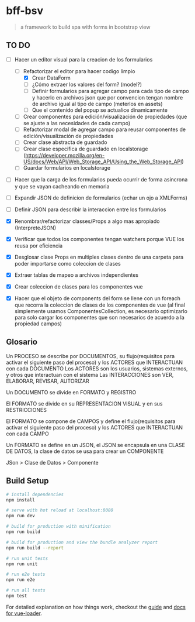 # bff-bsv

> a framework to build spa with forms in bootstrap view

## TO DO
- [ ] Hacer un editor visual para la creacion de los formularios
	- [ ] Refactorizar el editor para hacer codigo limpio
		- [X] Crear DataForm
		- [ ] ¿Cómo extraer los valores del form? (model?)
		- [ ] Definir formularios para agregar campo para cada tipo de campo y hacerlo en archivos json que por convencion tengan nombre de archivo igual al tipo de campo (meterlos en assets)
		- [ ] Que el contenido del popup se actualice dinamicamente
	- [ ] Crear componentes para edición/visualización de propiedades (que se ajuste a las necesidades de cada campo)
	- [ ] Refactorizar modal de agregar campo para reusar componentes de edición/visualización de propiedades
	- [ ] Crear clase abstracta de guardado
	- [ ] Crear clase especifica de guardado en localstorage (https://developer.mozilla.org/en-US/docs/Web/API/Web_Storage_API/Using_the_Web_Storage_API)
	- [ ] Guardar formularios en localstorage
- [ ] Hacer que la carga de los formularios pueda ocurrir de forma asincrona y que se vayan cacheando en memoria
- [ ] Expandir JSON de definicion de formularios (echar un ojo a XMLForms)
- [ ] Definir JSON para describir la interaccion entre los formularios
- [X] Renombrar/refactorizar classes/Props a algo mas apropiado (InterpreteJSON)
- [X] Verificar que todos los componentes tengan watchers porque VUE los reusa por eficiencia
- [X] Desglosar clase Props en multiples clases dentro de una carpeta para poder importarse como coleccion de clases
- [X] Extraer tablas de mapeo a archivos independientes
- [X] Crear coleccion de clases para los componentes vue
- [X] Hacer que el objeto de components del form se llene con un foreach que recorra la coleccion de clases de los componentes de vue (al final simplemente usamos ComponentesCollection, es necesario optimizarlo para solo cargar los componentes que son necesarios de acuerdo a la propiedad campos)


## Glosario
Un PROCESO se describe por DOCUMENTOS, su flujo(requisitos para activar el siguiente paso del proceso) y los ACTORES que INTERACTUAN con cada DOCUMENTO
	Los ACTORES son los usuarios, sistemas externos, y otros que interactuan con el sistema
	Las INTERACCIONES son VER, ELABORAR, REVISAR, AUTORIZAR

Un DOCUMENTO se divide en FORMATO y REGISTRO


El FORMATO se divide en su REPRESENTACION VISUAL y en sus RESTRICCIONES

El FORMATO se compone de CAMPOS y define el flujo(requisitos para activar el siguiente paso del proceso) y los ACTORES que INTERACTUAN con cada CAMPO


Un FORMATO se define en un JSON, el JSON se encapsula en una CLASE DE DATOS, la clase de datos se usa para crear un COMPONENTE

JSon > Clase de Datos > Componente

## Build Setup

``` bash
# install dependencies
npm install

# serve with hot reload at localhost:8080
npm run dev

# build for production with minification
npm run build

# build for production and view the bundle analyzer report
npm run build --report

# run unit tests
npm run unit

# run e2e tests
npm run e2e

# run all tests
npm test
```

For detailed explanation on how things work, checkout the [guide](http://vuejs-templates.github.io/webpack/) and [docs for vue-loader](http://vuejs.github.io/vue-loader).
